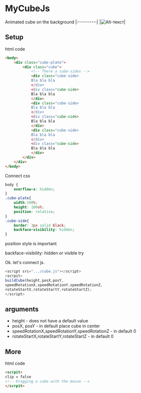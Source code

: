 # MyCubeJs
 Animated cube on the background
 |:---------:|
 |![Alt-текст](https://prnt.sc/1iejhzm "Cube")|

## Setup

html code

```html
<body>
    <div class="cube-plate">
        <div class="cube">
            <!-- There a cube-sides -->
            <div class="cube-side> 
            Bla bla bla
            </div>
            <div class="cube-side> 
            Bla bla bla
            </div>
            <div class="cube-side> 
            Bla bla bla
            </div>
            <div class="cube-side> 
            Bla bla bla
            </div>
            <div class="cube-side> 
            Bla bla bla
            </div>
            <div class="cube-side> 
            Bla bla bla
            </div>
        </div>
    </div>
</body>
```

Connect css

```css
body {
    overflow-x: hidden;
}
.cube-plate{
    width:100%;   
    height: 100vh;
    position: relative;
}
.cube-side{
    border: 3px solid black;
    backface-visibility: hidden;
}
```
position style is important

backface-visibility: hidden or visible try

Ok. let's connect js.

```js
<script src=".../cube.js"></script>
<scrpit>
buildCube(height,posX,posY,
speedRotationX,speedRotationY,speedRotationZ,
rotateStartX,rotateStartY,rotateStartZ);
</script>
```

## arguments
+ height - does not have a default value
+ posX, posY - in default place cube in center
+ speedRotationX,speedRotationY,speedRotationZ - in default 0
+ rotateStartX,rotateStartY,rotateStartZ - in default 0

## More

html code

```html
<scrpit>
clip = false 
<!-- Dragging a cube with the mouse -->
</scrpit>
```

